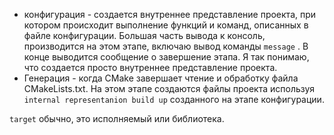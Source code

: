  - конфигурация - создается внутреннее представление проекта, при котором происходит выполнение функций и команд, описанных в файле конфигурации. Большая часть вывода к консоль, производится на этом этапе, включаю вывод команды `message` . В конце выводится сообщение о завершение этапа. Я так понимаю, что создается просто внутреннее представление проекта. 
 - Генерация - когда CMake завершает чтение и обработку файла CMakeLists.txt. На этом этапе создаются файлы проекта используя `internal representanion build up` созданного на этапе конфигурации. 

`target` обычно, это исполняемый или библиотека.
